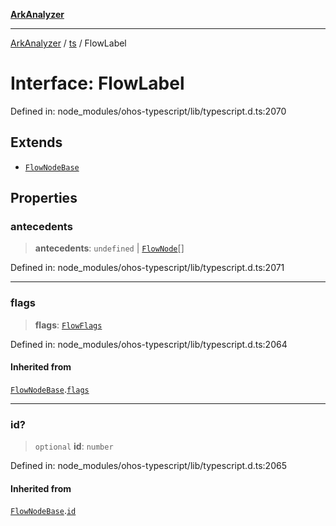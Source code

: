 [**ArkAnalyzer**](../../../../README.md)

***

[ArkAnalyzer](../../../../globals.md) / [ts](../README.md) / FlowLabel

# Interface: FlowLabel

Defined in: node\_modules/ohos-typescript/lib/typescript.d.ts:2070

## Extends

- [`FlowNodeBase`](FlowNodeBase.md)

## Properties

### antecedents

> **antecedents**: `undefined` \| [`FlowNode`](../type-aliases/FlowNode.md)[]

Defined in: node\_modules/ohos-typescript/lib/typescript.d.ts:2071

***

### flags

> **flags**: [`FlowFlags`](../enumerations/FlowFlags.md)

Defined in: node\_modules/ohos-typescript/lib/typescript.d.ts:2064

#### Inherited from

[`FlowNodeBase`](FlowNodeBase.md).[`flags`](FlowNodeBase.md#flags)

***

### id?

> `optional` **id**: `number`

Defined in: node\_modules/ohos-typescript/lib/typescript.d.ts:2065

#### Inherited from

[`FlowNodeBase`](FlowNodeBase.md).[`id`](FlowNodeBase.md#id)
